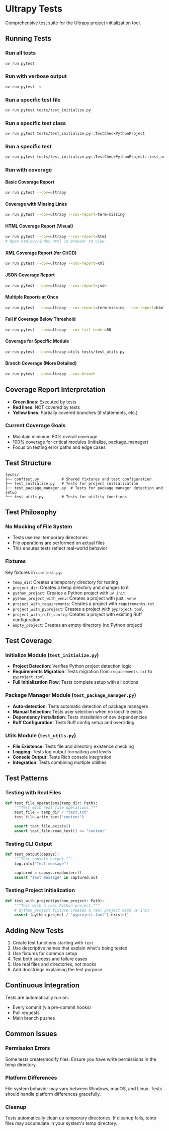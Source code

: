 # Ultrapy Tests

Comprehensive test suite for the Ultrapy project initialization tool.

## Running Tests

### Run all tests
```bash
uv run pytest
```

### Run with verbose output
```bash
uv run pytest -v
```

### Run a specific test file
```bash
uv run pytest tests/test_initialize.py
```

### Run a specific test class
```bash
uv run pytest tests/test_initialize.py::TestCheckPythonProject
```

### Run a specific test
```bash
uv run pytest tests/test_initialize.py::TestCheckPythonProject::test_no_python_project
```

### Run with coverage

#### Basic Coverage Report
```bash
uv run pytest --cov=ultrapy
```

#### Coverage with Missing Lines
```bash
uv run pytest --cov=ultrapy --cov-report=term-missing
```

#### HTML Coverage Report (Visual)
```bash
uv run pytest --cov=ultrapy --cov-report=html
# Open htmlcov/index.html in browser to view
```

#### XML Coverage Report (for CI/CD)
```bash
uv run pytest --cov=ultrapy --cov-report=xml
```

#### JSON Coverage Report
```bash
uv run pytest --cov=ultrapy --cov-report=json
```

#### Multiple Reports at Once
```bash
uv run pytest --cov=ultrapy --cov-report=term-missing --cov-report=html
```

#### Fail if Coverage Below Threshold
```bash
uv run pytest --cov=ultrapy --cov-fail-under=80
```

#### Coverage for Specific Module
```bash
uv run pytest --cov=ultrapy.utils tests/test_utils.py
```

#### Branch Coverage (More Detailed)
```bash
uv run pytest --cov=ultrapy --cov-branch
```

## Coverage Report Interpretation

- **Green lines**: Executed by tests
- **Red lines**: NOT covered by tests
- **Yellow lines**: Partially covered branches (if statements, etc.)

### Current Coverage Goals
- Maintain minimum 80% overall coverage
- 100% coverage for critical modules (initialize, package_manager)
- Focus on testing error paths and edge cases

## Test Structure

```
tests/
├── conftest.py          # Shared fixtures and test configuration
├── test_initialize.py   # Tests for project initialization
├── test_package_manager.py  # Tests for package manager detection and setup
└── test_utils.py        # Tests for utility functions
```

## Test Philosophy

### No Mocking of File System
- Tests use real temporary directories
- File operations are performed on actual files
- This ensures tests reflect real-world behavior

### Fixtures

Key fixtures in `conftest.py`:

- `temp_dir`: Creates a temporary directory for testing
- `project_dir`: Creates a temp directory and changes to it
- `python_project`: Creates a Python project with `uv init`
- `python_project_with_venv`: Creates a project with just `.venv`
- `project_with_requirements`: Creates a project with `requirements.txt`
- `project_with_pyproject`: Creates a project with `pyproject.toml`
- `project_with_ruff_config`: Creates a project with existing Ruff configuration
- `empty_project`: Creates an empty directory (no Python project)

## Test Coverage

### Initialize Module (`test_initialize.py`)
- **Project Detection**: Verifies Python project detection logic
- **Requirements Migration**: Tests migration from `requirements.txt` to `pyproject.toml`
- **Full Initialization Flow**: Tests complete setup with all options

### Package Manager Module (`test_package_manager.py`)
- **Auto-detection**: Tests automatic detection of package managers
- **Manual Selection**: Tests user selection when no lockfile exists
- **Dependency Installation**: Tests installation of dev dependencies
- **Ruff Configuration**: Tests Ruff config setup and overriding

### Utils Module (`test_utils.py`)
- **File Existence**: Tests file and directory existence checking
- **Logging**: Tests log output formatting and levels
- **Console Output**: Tests Rich console integration
- **Integration**: Tests combining multiple utilities

## Test Patterns

### Testing with Real Files
```python
def test_file_operations(temp_dir: Path):
    """Test with real file operations."""
    test_file = temp_dir / "test.txt"
    test_file.write_text("content")

    assert test_file.exists()
    assert test_file.read_text() == "content"
```

### Testing CLI Output
```python
def test_output(capsys):
    """Test console output."""
    log.info("Test message")

    captured = capsys.readouterr()
    assert "Test message" in captured.out
```

### Testing Project Initialization
```python
def test_with_project(python_project: Path):
    """Test with a real Python project."""
    # python_project fixture creates a real project with uv init
    assert (python_project / "pyproject.toml").exists()
```

## Adding New Tests

1. Create test functions starting with `test_`
2. Use descriptive names that explain what's being tested
3. Use fixtures for common setup
4. Test both success and failure cases
5. Use real files and directories, not mocks
6. Add docstrings explaining the test purpose

## Continuous Integration

Tests are automatically run on:
- Every commit (via pre-commit hooks)
- Pull requests
- Main branch pushes

## Common Issues

### Permission Errors
Some tests create/modify files. Ensure you have write permissions in the temp directory.

### Platform Differences
File system behavior may vary between Windows, macOS, and Linux. Tests should handle platform differences gracefully.

### Cleanup
Tests automatically clean up temporary directories. If cleanup fails, temp files may accumulate in your system's temp directory.
